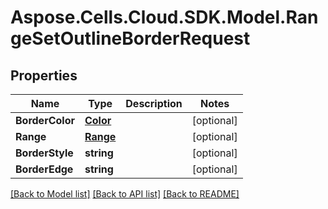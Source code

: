 # Aspose.Cells.Cloud.SDK.Model.RangeSetOutlineBorderRequest
## Properties

Name | Type | Description | Notes
------------ | ------------- | ------------- | -------------
**BorderColor** | [**Color**](Color.md) |  | [optional] 
**Range** | [**Range**](Range.md) |  | [optional] 
**BorderStyle** | **string** |  | [optional] 
**BorderEdge** | **string** |  | [optional] 

[[Back to Model list]](../README.md#documentation-for-models) [[Back to API list]](../README.md#documentation-for-api-endpoints) [[Back to README]](../README.md)

